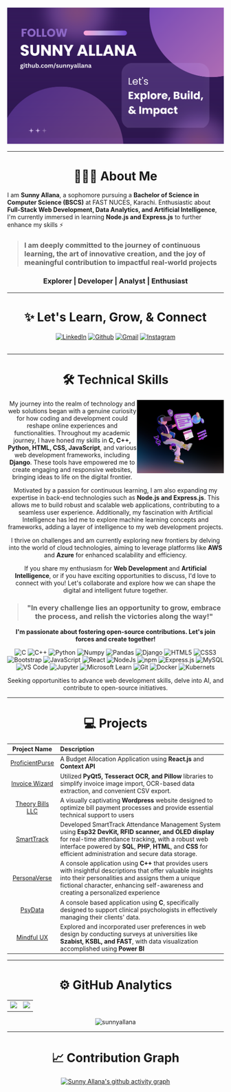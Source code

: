![GitHubBanner](https://github.com/sunnyallana/sunnyallana/blob/main/png/githubBannerPng.png?raw=true)

---
<h1 align="center">👨🏻‍💻 About Me</h1>

I am **Sunny Allana**, a sophomore pursuing a **Bachelor of Science in Computer Science (BSCS)** at FAST NUCES, Karachi. Enthusiastic about **Full-Stack Web Development, Data Analytics, and Artificial Intelligence**, I'm currently immersed in learning **Node.js and Express.js** to further enhance my skills ⚡

> ### I am deeply committed to the journey of <strong>continuous learning</strong>, the art of <strong>innovative creation</strong>, and the joy of <strong>meaningful contribution</strong> to impactful real-world projects

<h3 align = "center">Explorer | Developer | Analyst | Enthusiast</h3>

---
<div align="center">
  <h1 align="center">✨ Let's Learn, Grow, & Connect</h1>
  <div align="center">
    <a  href="https://www.linkedin.com/in/sunnyallana" target="_blank"><img alt="LinkedIn" src="https://img.shields.io/badge/linkedin%20-%230077B5.svg?&style=for-the-badge&logo=linkedin&logoColor=white" /></a>
    <a href="https://github.com/sunnyallana" target="_blank"><img alt="Github" src="https://img.shields.io/badge/GitHub-100000?style=for-the-badge&logo=github&logoColor=white"/></a>
    <a href="mailto:contact.sunnyallana@gmail.com"><img  alt="Gmail" src="https://img.shields.io/badge/Gmail-D14836?style=for-the-badge&logo=gmail&logoColor=white" /></a>
    <a  href="https://www.instagram.com/imsunnyallana/"><img alt="Instagram" src="https://img.shields.io/badge/Instagram-E4405F?style=for-the-badge&logo=instagram&logoColor=white"></a>
    
    
  </div>
  <br/>

---
 <div align="center">
  <h1>🛠 Technical Skills</h1>
    <img width="40%" align="right"  src="https://github.com/sunnyallana/sunnyallana/blob/main/png/techImagePng.png?raw=true">


My journey into the realm of technology and web solutions began with a genuine curiosity for how coding and development could reshape online experiences and functionalities. Throughout my academic journey, I have honed my skills in **C, C++, Python, HTML, CSS, JavaScript**, and various web development frameworks, including **Django**. These tools have empowered me to create engaging and responsive websites, bringing ideas to life on the digital frontier.

Motivated by a passion for continuous learning, I am also expanding my expertise in back-end technologies such as **Node.js and Express.js**. This allows me to build robust and scalable web applications, contributing to a seamless user experience. Additionally, my fascination with Artificial Intelligence has led me to explore machine learning concepts and frameworks, adding a layer of intelligence to my web development projects.

I thrive on challenges and am currently exploring new frontiers by delving into the world of cloud technologies, aiming to leverage platforms like **AWS** and **Azure** for enhanced scalability and efficiency.

If you share my enthusiasm for **Web Development** and **Artificial Intelligence**, or if you have exciting opportunities to discuss, I'd love to connect with you! Let's collaborate and explore how we can shape the digital and intelligent future together.

> ### "In every challenge lies an opportunity to grow, embrace the process, and relish the victories along the way!"

**I'm passionate about fostering open-source contributions. Let's join forces and create together!**

  <p align="center"> 
  <img alt="C" src="https://img.shields.io/badge/c-%2300599C.svg?&style=for-the-badge&logo=c&logoColor=white"/>
  <img alt="C++" src="https://img.shields.io/badge/c++-%2300599C.svg?&style=for-the-badge&logo=c%2B%2B&ogoColor=white"/>
  <img alt="Python" src="https://img.shields.io/badge/python-%2314354C.svg?style=for-the-badge&logo=python&logoColor=white"/>
  <img alt="Numpy" src="https://img.shields.io/badge/Numpy-777BB4?style=for-the-badge&logo=numpy&logoColor=white" />
  <img alt="Pandas" src="https://img.shields.io/badge/Pandas-2C2D72?style=for-the-badge&logo=pandas&logoColor=white" />
  <img alt = "Django" src = "https://img.shields.io/badge/Django-092E20?style=for-the-badge&labelColor=092E20&logoColor=44b78a&logo=django"/>
  <img alt="HTML5" src="https://img.shields.io/badge/html5-%23E34F26.svg?&style=for-the-badge&logo=html5&logoColor=white"/>
  <img alt="CSS3" src="https://img.shields.io/badge/css3-%231572B6.svg?&style=for-the-badge&logo=css3&logoColor=white"/>
  <img alt="Bootstrap" src="https://img.shields.io/badge/bootstrap-%23563D7C.svg?style=for-the-badge&logo=bootstrap&logoColor=white"/>
  <img alt="JavaScript" src="https://img.shields.io/badge/javascript-%23323330.svg?&style=for-the-badge&logo=javascript&logoColor=%23F7DF1E"/>
  <img alt="React" src="https://img.shields.io/badge/react-%2320232a.svg?style=for-the-badge&logo=react&logoColor=%2361DAFB"/> 
  <img alt="NodeJs" src="https://img.shields.io/badge/Node.js-339933?style=for-the-badge&logo=nodedotjs&logoColor=white" />
  <img alt="npm" src="https://img.shields.io/badge/npm-CB3837?style=for-the-badge&logo=npm&logoColor=white" />
  <img alt="Express.js" src="https://img.shields.io/badge/Express.js-000000?style=for-the-badge&logo=express&logoColor=white" />
  <img alt="MySQL" src="https://img.shields.io/badge/MySQL-00000F?style=for-the-badge&logo=mysql&logoColor=white"/>
  <img alt="VS Code" src="https://img.shields.io/badge/Visual_Studio_Code-0078D4?style=for-the-badge&logo=visual%20studio%20code&logoColor=white"/>
  <img alt="Jupyter" src="https://img.shields.io/badge/Jupyter-F37626.svg?&style=for-the-badge&logo=Jupyter&logoColor=white" />
  <img alt="Microsoft Learn" src="https://img.shields.io/badge/Microsoft_Learn-258ffa?style=for-the-badge&logo=microsoft&logoColor=white"/> 
  <img alt = "Git" src = "https://img.shields.io/badge/Git-F05032?style=for-the-badge&labelColor=F05032&logoColor=ffffff&logo=git"/>
  <img alt = "Docker" src = "https://img.shields.io/badge/Docker-2496ED?style=for-the-badge&labelColor=369cee&logoColor=ffffff&logo=docker"/>
  <img alt="Kubernets" src="https://img.shields.io/badge/kubernetes-326ce5.svg?&style=for-the-badge&logo=kubernetes&logoColor=white" />
  </p>


  Seeking opportunities to advance web development skills, delve into AI, and contribute to open-source initiatives.

---
  <h1 align="center">💻 Projects</h1>


  | Project Name      | Description | 
  | :---:        |    :----   |  
  | [ProficientPurse]()  | A Budget Allocation Application using **React.js** and **Context API** |
  | [Invoice Wizard]("")     | Utilized **PyQt5, Tesseract OCR, and Pillow** libraries to simplify invoice image import, OCR-based data extraction, and convenient CSV export. |
  | [Theory Bills LLC]("")     | A visually captivating **Wordpress** website designed to optimize bill payment processes and provide essential technical support to users |
  | [SmartTrack]("")     | Developed SmartTrack Attendance Management System using **Esp32 DevKit, RFID scanner, and OLED display** for real-time attendance tracking, with a robust web interface powered by **SQL**, **PHP**, **HTML**, and **CSS** for efficient administration and secure data storage. |
  | [PersonaVerse]("")  | A console application using **C++** that provides users with insightful descriptions that offer valuable insights into their personalities and assigns them a unique fictional character, enhancing self-awareness and creating a personalized experience |
  | [PsyData]("")  | A console based application using **C**, specifically designed to support clinical psychologists in effectively managing their clients' data. |
  | [Mindful UX]("")  | Explored and incorporated user preferences in web design by conducting surveys at universities like **Szabist, KSBL, and FAST**, with data visualization accomplished using **Power BI** |

  ---
  # ⚙️ GitHub Analytics
    
  <table>
    <tr>
     <td><img height="180px" src="https://github-readme-stats.vercel.app/api?username=sunnyallana&show_icons=true&theme=dark" /></td>
      <td><img height="170px" src="https://github-readme-stats.vercel.app/api/top-langs/?username=sunnyallana&layout=compact&theme=dark" /></td>
    </tr>
  </table>

  <div align="center">
    <p><img align="center" src="https://github-readme-streak-stats.herokuapp.com/?user=sunnyallana&layout=compact&theme=dark" alt="sunnyallana"/></p>
  </div>

---
  # 📈 Contribution Graph  
  [![Sunny Allana's github activity graph](https://github-readme-activity-graph.vercel.app/graph?username=sunnyallana&theme=react)](https://github.com/ashutosh00710/github-readme-activity-graph)
</div>
